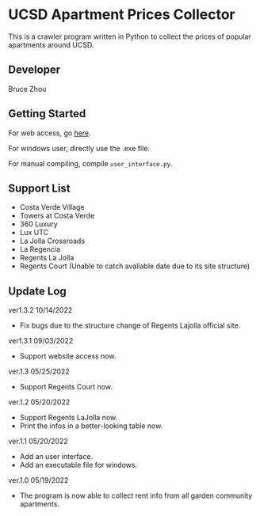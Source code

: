 # UCSD Apartment Prices Collector
This is a crawler program written in Python to collect the prices of popular apartments around UCSD.  

## Developer
Bruce Zhou

## Getting Started
For web access, go [here](https://www.thebruz.com/rent_collector).  

For windows user, directly use the .exe file.  

For manual compiling, compile `user_interface.py`.
## Support List
* Costa Verde Village
* Towers at Costa Verde
* 360 Luxury
* Lux UTC
* La Jolla Crossroads
* La Regencia 
* Regents La Jolla
* Regents Court (Unable to catch avaliable date due to its site structure)


## Update Log
ver1.3.2 10/14/2022

* Fix bugs due to the structure change of Regents Lajolla official site.

ver1.3.1 09/03/2022

* Support website access now.

ver.1.3 05/25/2022  

* Support Regents Court now.

ver.1.2 05/20/2022  
* Support Regents LaJolla now.
*  Print the infos in a better-looking table now.    

ver.1.1 05/20/2022  
* Add an user interface.  
* Add an executable file for windows.  
  

ver.1.0 05/19/2022  
* The program is now able to collect rent info from all garden community apartments.  
